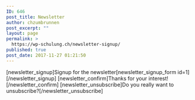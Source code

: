 ```yaml
---
ID: 646
post_title: Newsletter
author: chzumbrunnen
post_excerpt: ""
layout: page
permalink: >
  https://wp-schulung.ch/newsletter-signup/
published: true
post_date: 2017-11-27 01:21:50
---
```

[newsletter_signup]Signup for the newsletter[newsletter_signup_form id=1][/newsletter_signup] [newsletter_confirm]Thanks for your interest![/newsletter_confirm] [newsletter_unsubscribe]Do you really want to unsubscribe?[/newsletter_unsubscribe]